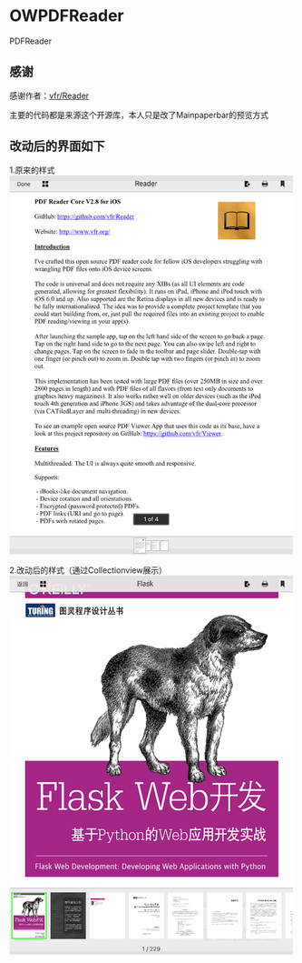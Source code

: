 # OWPDFReader
PDFReader

## 感谢
感谢作者：[vfr/Reader](https://github.com/vfr/Reader)

主要的代码都是来源这个开源库，本人只是改了Mainpaperbar的预览方式

## 改动后的界面如下

1.原来的样式
![Alt text](https://github.com/Wymann/OWPDFReader/blob/master/screenshots/01.png)

2.改动后的样式（通过Collectionview展示）
![Alt text](https://github.com/Wymann/OWPDFReader/blob/master/screenshots/02.png)

